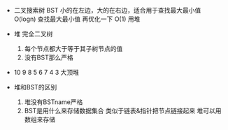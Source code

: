 - 二叉搜索树
  BST 小的在左边，大的在右边，适合用于查找最大最小值 O(logn)
  查找最大最小值 再优化一下 
  O(1)  用堆

- 堆 完全二叉树
  1. 每个节点都大于等于其子树节点的值
  2. 没有BST那么严格

-  10 
  9   8 
 5 6 7 4 
3 
  大顶堆

- 堆和BST的区别
  1. 堆没有BSTname严格
  2. BST是用什么来存储数据集合
    类似于链表&指针把节点链接起来
    堆可以用数组来存储